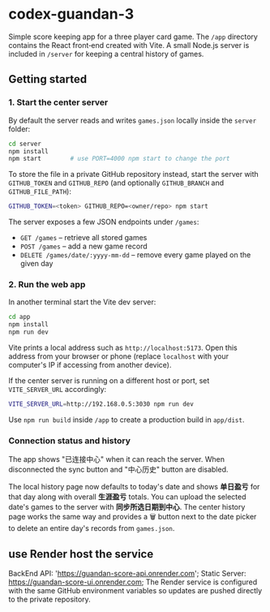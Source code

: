 # codex-guandan-3

Simple score keeping app for a three player card game. The `/app` directory
contains the React front‑end created with Vite. A small Node.js server is
included in `/server` for keeping a central history of games.

## Getting started

### 1. Start the center server

By default the server reads and writes `games.json` locally inside the `server`
folder:

```bash
cd server
npm install
npm start        # use PORT=4000 npm start to change the port
```

To store the file in a private GitHub repository instead, start the server with
`GITHUB_TOKEN` and `GITHUB_REPO` (and optionally `GITHUB_BRANCH` and
`GITHUB_FILE_PATH`):

```bash
GITHUB_TOKEN=<token> GITHUB_REPO=<owner/repo> npm start
```

The server exposes a few JSON endpoints under `/games`:

- `GET /games` – retrieve all stored games
- `POST /games` – add a new game record
- `DELETE /games/date/:yyyy-mm-dd` – remove every game played on the given day

### 2. Run the web app

In another terminal start the Vite dev server:

```bash
cd app
npm install
npm run dev
```

Vite prints a local address such as `http://localhost:5173`. Open this address
from your browser or phone (replace `localhost` with your computer's IP if
accessing from another device).

If the center server is running on a different host or port, set
`VITE_SERVER_URL` accordingly:

```bash
VITE_SERVER_URL=http://192.168.0.5:3030 npm run dev
```

Use `npm run build` inside `/app` to create a production build in `app/dist`.

### Connection status and history

The app shows "已连接中心" when it can reach the server. When disconnected the
sync button and "中心历史" button are disabled.

The local history page now defaults to today's date and shows **单日盈亏** for
that day along with overall **生涯盈亏** totals. You can upload the selected
date's games to the server with **同步所选日期到中心**. The center history page works
the same way and provides a 🗑️ button next to the date picker to delete an
entire day's records from `games.json`.

## use Render host the service

BackEnd API: 'https://guandan-score-api.onrender.com';
Static Server: https://guandan-score-ui.onrender.com;
The Render service is configured with the same GitHub environment variables so
updates are pushed directly to the private repository.
